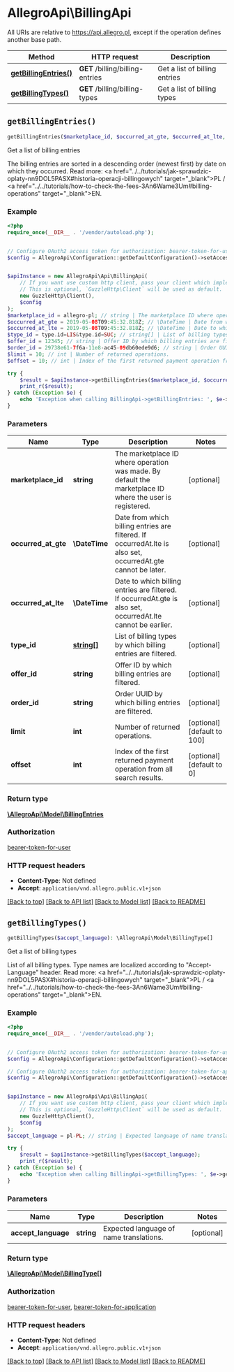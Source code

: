 # AllegroApi\BillingApi

All URIs are relative to https://api.allegro.pl, except if the operation defines another base path.

| Method | HTTP request | Description |
| ------------- | ------------- | ------------- |
| [**getBillingEntries()**](BillingApi.md#getBillingEntries) | **GET** /billing/billing-entries | Get a list of billing entries |
| [**getBillingTypes()**](BillingApi.md#getBillingTypes) | **GET** /billing/billing-types | Get a list of billing types |


## `getBillingEntries()`

```php
getBillingEntries($marketplace_id, $occurred_at_gte, $occurred_at_lte, $type_id, $offer_id, $order_id, $limit, $offset): \AllegroApi\Model\BillingEntries
```

Get a list of billing entries

The billing entries are sorted in a descending order (newest first) by date on which they occurred. Read more: <a href=\"../../tutorials/jak-sprawdzic-oplaty-nn9DOL5PASX#historia-operacji-billingowych\" target=\"_blank\">PL</a> / <a href=\"../../tutorials/how-to-check-the-fees-3An6Wame3Um#billing-operations\" target=\"_blank\">EN</a>.

### Example

```php
<?php
require_once(__DIR__ . '/vendor/autoload.php');


// Configure OAuth2 access token for authorization: bearer-token-for-user
$config = AllegroApi\Configuration::getDefaultConfiguration()->setAccessToken('YOUR_ACCESS_TOKEN');


$apiInstance = new AllegroApi\Api\BillingApi(
    // If you want use custom http client, pass your client which implements `GuzzleHttp\ClientInterface`.
    // This is optional, `GuzzleHttp\Client` will be used as default.
    new GuzzleHttp\Client(),
    $config
);
$marketplace_id = allegro-pl; // string | The marketplace ID where operation was made. By default the marketplace ID where the user is registered.
$occurred_at_gte = 2019-05-08T09:45:32.818Z; // \DateTime | Date from which billing entries are filtered. If occurredAt.lte is also set, occurredAt.gte cannot be later.
$occurred_at_lte = 2019-05-08T09:45:32.818Z; // \DateTime | Date to which billing entries are filtered. If occurredAt.gte is also set, occurredAt.lte cannot be earlier.
$type_id = type.id=LIS&type.id=SUC; // string[] | List of billing types by which billing entries are filtered.
$offer_id = 12345; // string | Offer ID by which billing entries are filtered.
$order_id = 29738e61-7f6a-11e8-ac45-09db60ede9d6; // string | Order UUID by which billing entries are filtered.
$limit = 10; // int | Number of returned operations.
$offset = 10; // int | Index of the first returned payment operation from all search results.

try {
    $result = $apiInstance->getBillingEntries($marketplace_id, $occurred_at_gte, $occurred_at_lte, $type_id, $offer_id, $order_id, $limit, $offset);
    print_r($result);
} catch (Exception $e) {
    echo 'Exception when calling BillingApi->getBillingEntries: ', $e->getMessage(), PHP_EOL;
}
```

### Parameters

| Name | Type | Description  | Notes |
| ------------- | ------------- | ------------- | ------------- |
| **marketplace_id** | **string**| The marketplace ID where operation was made. By default the marketplace ID where the user is registered. | [optional] |
| **occurred_at_gte** | **\DateTime**| Date from which billing entries are filtered. If occurredAt.lte is also set, occurredAt.gte cannot be later. | [optional] |
| **occurred_at_lte** | **\DateTime**| Date to which billing entries are filtered. If occurredAt.gte is also set, occurredAt.lte cannot be earlier. | [optional] |
| **type_id** | [**string[]**](../Model/string.md)| List of billing types by which billing entries are filtered. | [optional] |
| **offer_id** | **string**| Offer ID by which billing entries are filtered. | [optional] |
| **order_id** | **string**| Order UUID by which billing entries are filtered. | [optional] |
| **limit** | **int**| Number of returned operations. | [optional] [default to 100] |
| **offset** | **int**| Index of the first returned payment operation from all search results. | [optional] [default to 0] |

### Return type

[**\AllegroApi\Model\BillingEntries**](../Model/BillingEntries.md)

### Authorization

[bearer-token-for-user](../../README.md#bearer-token-for-user)

### HTTP request headers

- **Content-Type**: Not defined
- **Accept**: `application/vnd.allegro.public.v1+json`

[[Back to top]](#) [[Back to API list]](../../README.md#endpoints)
[[Back to Model list]](../../README.md#models)
[[Back to README]](../../README.md)

## `getBillingTypes()`

```php
getBillingTypes($accept_language): \AllegroApi\Model\BillingType[]
```

Get a list of billing types

List of all billing types. Type names are localized according to \"Accept-Language\" header. Read more: <a href=\"../../tutorials/jak-sprawdzic-oplaty-nn9DOL5PASX#historia-operacji-billingowych\" target=\"_blank\">PL</a> / <a href=\"../../tutorials/how-to-check-the-fees-3An6Wame3Um#billing-operations\" target=\"_blank\">EN</a>.

### Example

```php
<?php
require_once(__DIR__ . '/vendor/autoload.php');


// Configure OAuth2 access token for authorization: bearer-token-for-user
$config = AllegroApi\Configuration::getDefaultConfiguration()->setAccessToken('YOUR_ACCESS_TOKEN');

// Configure OAuth2 access token for authorization: bearer-token-for-application
$config = AllegroApi\Configuration::getDefaultConfiguration()->setAccessToken('YOUR_ACCESS_TOKEN');


$apiInstance = new AllegroApi\Api\BillingApi(
    // If you want use custom http client, pass your client which implements `GuzzleHttp\ClientInterface`.
    // This is optional, `GuzzleHttp\Client` will be used as default.
    new GuzzleHttp\Client(),
    $config
);
$accept_language = pl-PL; // string | Expected language of name translations.

try {
    $result = $apiInstance->getBillingTypes($accept_language);
    print_r($result);
} catch (Exception $e) {
    echo 'Exception when calling BillingApi->getBillingTypes: ', $e->getMessage(), PHP_EOL;
}
```

### Parameters

| Name | Type | Description  | Notes |
| ------------- | ------------- | ------------- | ------------- |
| **accept_language** | **string**| Expected language of name translations. | [optional] |

### Return type

[**\AllegroApi\Model\BillingType[]**](../Model/BillingType.md)

### Authorization

[bearer-token-for-user](../../README.md#bearer-token-for-user), [bearer-token-for-application](../../README.md#bearer-token-for-application)

### HTTP request headers

- **Content-Type**: Not defined
- **Accept**: `application/vnd.allegro.public.v1+json`

[[Back to top]](#) [[Back to API list]](../../README.md#endpoints)
[[Back to Model list]](../../README.md#models)
[[Back to README]](../../README.md)

